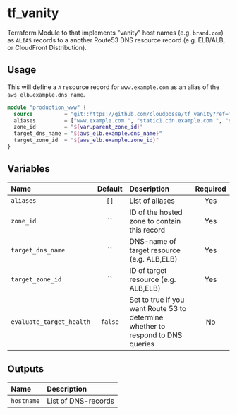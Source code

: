 # tf_vanity

Terraform Module to that implements "vanity" host names (e.g. `brand.com`) as `ALIAS` records to a another Route53 DNS resource record (e.g. ELB/ALB, or CloudFront Distribution).

## Usage

This will define a `A` resource record for `www.example.com` as an alias of the `aws_elb.example.dns_name`.

```terraform
module "production_www" {
  source          = "git::https://github.com/cloudposse/tf_vanity?ref=master"
  aliases         = ["www.example.com.", "static1.cdn.example.com.", "static2.cdn.example.com"]
  zone_id         = "${var.parent_zone_id}"
  target_dns_name = "${aws_elb.example.dns_name}"
  target_zone_id  = "${aws_elb.example.zone_id}"
}
```



## Variables
|  Name                     |  Default   |  Description                                                                            | Required |
|:--------------------------|:----------:|:----------------------------------------------------------------------------------------|:--------:|
| `aliases`                 | `[]`       | List of aliases                                                                         | Yes      |
| `zone_id`                 | ``         | ID of the hosted zone to contain this record                                            | Yes      |
| `target_dns_name`         | ``         | DNS-name of target resource (e.g. ALB,ELB)                                              | Yes      |
| `target_zone_id`          | ``         | ID of target resource (e.g. ALB,ELB)                                                    | Yes      |
| `evaluate_target_health`  | `false`    | Set to true if you want Route 53 to determine whether to respond to DNS queries         | No       |

## Outputs

| Name       | Description               |
|:---------- |:--------------------------|
| `hostname` | List of DNS-records       |
